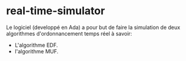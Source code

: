 # real-time-simulator
Le logiciel (developpé en Ada) a pour but de faire la simulation de deux algorithmes d'ordonnancement temps réel à savoir:

* L'algorithme EDF.
* l'algorithme MUF.
